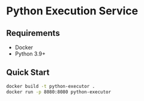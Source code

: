 # Python Execution Service

## Requirements
- Docker
- Python 3.9+

## Quick Start
```bash
docker build -t python-executor .
docker run -p 8080:8080 python-executor